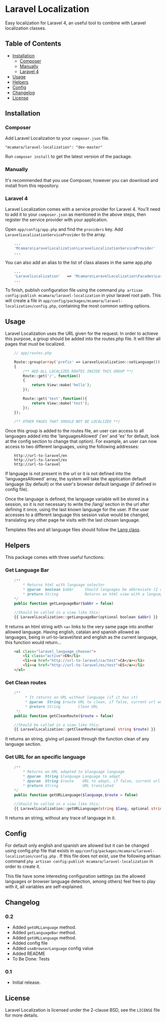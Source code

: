 # Laravel Localization

Easy localization for Laravel 4, an useful tool to combine with Laravel localization classes.


## Table of Contents

- <a href="#installation">Installation</a>
    - <a href="#composer">Composer</a>
    - <a href="#manually">Manually</a>
    - <a href="#laravel-4">Laravel 4</a>
- <a href="#usage">Usage</a>
- <a href="#helpers">Helpers</a>
- <a href="#config">Config</a>
- <a href="#changelog">Changelog</a>
- <a href="#license">License</a>

## Installation

### Composer

Add Laravel Localization to your `composer.json` file.

    "mcamara/laravel-localization": "dev-master"

Run `composer install` to get the latest version of the package.

### Manually

It's recommended that you use Composer, however you can download and install from this repository.

### Laravel 4

Laravel Localization comes with a service provider for Laravel 4. You'll need to add it to your `composer.json` as mentioned in the above steps, then register the service provider with your application.

Open `app/config/app.php` and find the `providers` key. Add `LaravelLocalizationServiceProvider` to the array.

```php
	...
	'Mcamara\LaravelLocalization\LaravelLocalizationServiceProvider'
	...
```

You can also add an alias to the list of class aliases in the same app.php

```php
	...
	'LaravelLocalization'	=> 'Mcamara\LaravelLocalization\Facades\LaravelLocalization'
	...
```

To finish, publish configuration file using the command `php artisan config:publish mcamara/laravel-localization` in your laravel root path. This will create a file in `app/config/packages/mcamara/laravel-localization/config.php`, containing the most common setting options.

## Usage

Laravel Localization uses the URL given for the request. In order to achieve this purpose, a group should be added into the routes.php file. It will filter all pages that must be localized.

```php
	// app/routes.php

	Route::group(array('prefix' => LaravelLocalization::setLanguage()), function()
	{
		/** ADD ALL LOCALIZED ROUTES INSIDE THIS GROUP **/
		Route::get('/', function()
		{
			return View::make('hello');
		});

		Route::get('test',function(){
			return View::make('test');
		});
	});

	/** OTHER PAGES THAT SHOULD NOT BE LOCALIZED **/

```

Once this group is added to the routes file, an user can access to all languages added into the 'languagesAllowed' ('en' and 'es' for default, look at the config section to change that option). For example, an user can now access to two different languages, using the following addresses:

```
	http://url-to-laravel/en
	http://url-to-laravel/es
	http://url-to-laravel
```

If language is not present in the url or it is not defined into the 'languagesAllowed' array, the system will take the application default language (by default) or the user's browser default language (if defined in config file).

Once the language is defined, the language variable will be stored in a session, so it is not necessary to write the /lang/ section in the url after defining it once, using the last known language for the user. If the user accesses to a different language this session value would be changed, translating any other page he visits with the last chosen language.

Templates files and all language files should follow the [Lang class](http://laravel.com/docs/localization).

## Helpers

This package comes with three useful functions:

### Get Language Bar

```php
	/**
		* Returns html with language selector
		* @param  boolean $abbr 	Should languages be abbreviate (2 characters) or full named?
		* @return String 			Returns an html view with a language bar
	*/
	public function getLanguageBar($abbr = false)

	//Should be called in a view like this:
	{{ LaravelLocalization::getLanguageBar(optional boolean $abbr) }}
```

It returns an html string with `<a>` links to the very same page into another allowed language. Having english, catalan and spanish allowed as languages, being in url-to-laravel/test and english as the current language, this function would return...

```html
	<ul class="laravel_language_chooser">
		<li class="active">EN</li>
		<li><a href="http://url-to-laravel/ca/test">CA</a></li>
		<li><a href="http://url-to-laravel/es/test">ES</a></li>
	</ul>
```
### Get Clean routes

```php
	/**
		 * It returns an URL without language (if it has it)
		 * @param  String $route URL to clean, if false, current url would be taken
		 * @return String        Clean URL
	 */
	public function getCleanRoute($route = false)

	//Should be called in a view like this:
	{{ LaravelLocalization::getCleanRoute(optional string $route) }}
```

It returns an string, giving url passed through the function clean of any language section. 

### Get URL for an specific language

```php
	/**
		* Returns an URL adapted to $language language
		* @param  String $language Language to adapt
		* @param  String $route    URL to adapt, if false, current url would be taken
		* @return String           URL translated
	*/
	public function getURLLanguage($language,$route = false)

	//Should be called in a view like this:
	{{ LaravelLocalization::getURLLanguage(string $lang, optional string $route) }}
```

It returns an string, without any trace of language in it.


## Config

For default only english and spanish are allowed but it can be changed using config.php file that exists in `app/config/packages/mcamara/laravel-localization/config.php` . If this file does not exist, use the following artisan command `php artisan config:publish mcamara/laravel-localization`  in order to create it.

This file have some interesting configuration settings (as the allowed languages or browser language detection, among others) feel free to play with it, all variables are self-explained.

## Changelog

### 0.2

- Added `getURLLanguage` method.
- Added `getLanguageBar` method.
- Added `getURLLanguage` method.
- Added config file
- Added `useBrowserLanguage` config value
- Added README
- To Be Done: Tests

### 0.1

 - Initial release.

## License

Laravel Localization is licensed under the 2-clause BSD, see the `LICENSE` file for more details.

